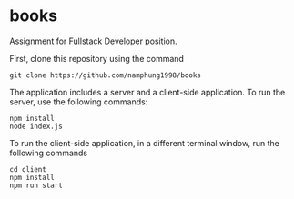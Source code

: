 # books
Assignment for Fullstack Developer position.

First, clone this repository using the command

```
git clone https://github.com/namphung1998/books
```

The application includes a server and a client-side application. To run the server, use the following commands:
```
npm install
node index.js
```

To run the client-side application, in a different terminal window, run the following commands
```
cd client
npm install
npm run start
```
